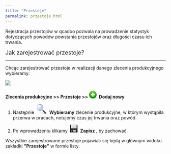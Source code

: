 ```yaml
---
title: "Przestoje"
permalink: przestoje.html
---
```

Rejestracja przestojów w qcadoo pozwala na prowadzenie statystyk dotyczących powodów powstania przestojów oraz długości czasu ich trwania.

  

  

<font size="4">Jak zarejestrować przestoje?</font>

* * *

Chcąc zarejestrować przestoje w realizacji danego zlecenia produkcyjnego wybieramy:

  

 ![](/images/rejestracja-%20przestoje-%20strza%C5%82ki.png)

  

**Zlecenia produkcyjne \>\> Przestoje \>\>&nbsp;**![](/images/newIcon24.png) **&nbsp;Dodaj nowy**

  

1. Następnie&nbsp; ![](/images/lupka.png)&nbsp; **Wybieramy** zlecenie produkcyjne, w którym wystąpiła przerwa w pracach, notujemy czas jej trwania oraz powód.  
  
2. Po wprowadzeniu klikamy&nbsp; ![](/images/saveIcon24.png)&nbsp; **Zapisz** , by zachować.

  

Wszystkie zarejestrowane przestoje pojawiać się będą w głównym widoku zakładki **"Przestoje"** w formie listy.

